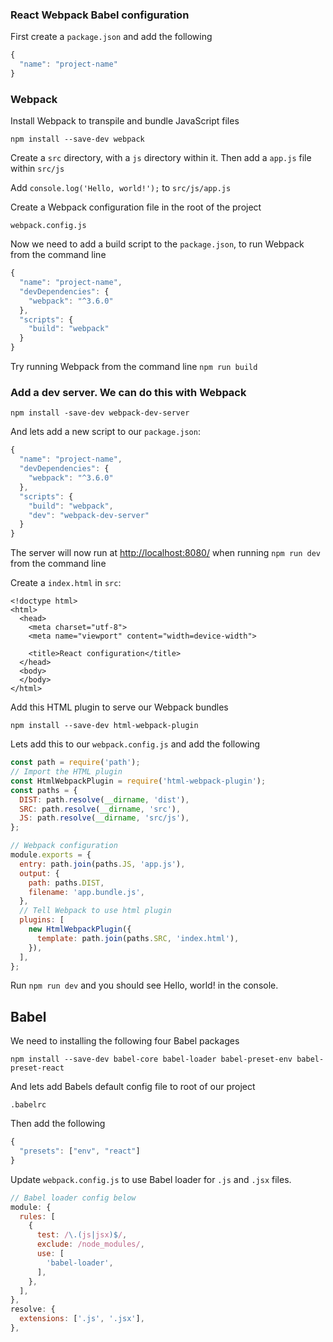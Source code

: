 ### React Webpack Babel configuration

First create a `package.json` and add the following

```js
{
  "name": "project-name"
}
```
### Webpack

Install Webpack to transpile and bundle JavaScript files

`npm install --save-dev webpack`

Create a `src` directory, with a `js` directory within it. Then add a `app.js` file within `src/js`

Add `console.log('Hello, world!');` to `src/js/app.js`

Create a Webpack configuration file in the root of the project

`webpack.config.js`

Now we need to add a build script to the `package.json`, to run Webpack from the command line

```js
{
  "name": "project-name",
  "devDependencies": {
    "webpack": "^3.6.0"
  },
  "scripts": {
    "build": "webpack"
  }
}
```

Try running Webpack from the command line
`npm run build`


### Add a dev server. We can do this with Webpack


`npm install -save-dev webpack-dev-server`

And lets add a new script to our `package.json`:

```js
{
  "name": "project-name",
  "devDependencies": {
    "webpack": "^3.6.0"
  },
  "scripts": {
    "build": "webpack",
    "dev": "webpack-dev-server"
  }
}
```

The server will now run at [http://localhost:8080/](http://localhost:8080/) when running `npm run dev` from the command line

Create a `index.html` in `src`:

```
<!doctype html>
<html>
  <head>
    <meta charset="utf-8">
    <meta name="viewport" content="width=device-width">

    <title>React configuration</title>
  </head>
  <body>
  </body>
</html>
```

Add this HTML plugin to serve our Webpack bundles

`npm install --save-dev html-webpack-plugin`

Lets add this to our `webpack.config.js` and add the following

```js
const path = require('path');
// Import the HTML plugin
const HtmlWebpackPlugin = require('html-webpack-plugin');
const paths = {
  DIST: path.resolve(__dirname, 'dist'),
  SRC: path.resolve(__dirname, 'src'),
  JS: path.resolve(__dirname, 'src/js'),
};

// Webpack configuration
module.exports = {
  entry: path.join(paths.JS, 'app.js'),
  output: {
    path: paths.DIST,
    filename: 'app.bundle.js',
  },
  // Tell Webpack to use html plugin
  plugins: [
    new HtmlWebpackPlugin({
      template: path.join(paths.SRC, 'index.html'),
    }),
  ],
};
```

Run `npm run dev` and you should see Hello, world! in the console.

## Babel

We need to installing the following four Babel packages

`npm install --save-dev babel-core babel-loader babel-preset-env babel-preset-react`

And lets add Babels default config file to root of our project

`.babelrc`

Then add the following
```js
{
  "presets": ["env", "react"]
}
```

Update `webpack.config.js` to use Babel loader for `.js` and `.jsx` files.

```js
// Babel loader config below
module: {
  rules: [
    {
      test: /\.(js|jsx)$/,
      exclude: /node_modules/,
      use: [
        'babel-loader',
      ],
    },
  ],
},
resolve: {
  extensions: ['.js', '.jsx'],
},
```
